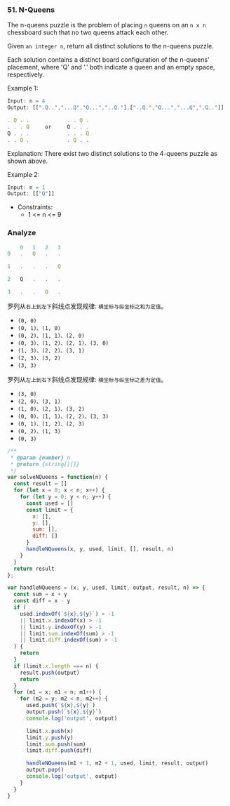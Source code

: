 ### 51. N-Queens

The n-queens puzzle is the problem of placing `n` queens on an `n x n` chessboard such that no two queens attack each other.

Given `an integer n`, return all distinct solutions to the n-queens puzzle.

Each solution contains a distinct board configuration of the n-queens' placement, where 'Q' and '.' both indicate a queen and an empty space, respectively.

Example 1:

```js
Input: n = 4
Output: [[".Q..","...Q","Q...","..Q."],["..Q.","Q...","...Q",".Q.."]]

. Q . .            . . Q .
. . . Q     or     Q . . .
Q . . .            . . . Q
. . Q .            . Q . .
```

Explanation: There exist two distinct solutions to the 4-queens puzzle as shown above.

Example 2:

```js
Input: n = 1
Output: [["Q"]]
```

* Constraints:
  * 1 <= n <= 9

### Analyze

```js
    0   1   2   3
0   .   Q   .   .

1   .   .   .   Q

2   Q   .   .   .

3   .   .   Q   .
```

罗列从`右上到左下`斜线点发现规律: `横坐标与纵坐标之和为定值`。

* `(0, 0)`
* `(0, 1)、(1, 0)`
* `(0, 2)、(1, 1)、(2, 0)`
* `(0, 3)、(1, 2)、(2, 1)、(3, 0)`
* `(1, 3)、(2, 2)、(3, 1)`
* `(2, 3)、(3, 2)`
* `(3, 3)`

罗列从`左上到右下`斜线点发现规律: `横坐标与纵坐标之差为定值`。

* `(3, 0)`
* `(2, 0)、(3, 1)`
* `(1, 0)、(2, 1)、(3, 2)`
* `(0, 0)、(1, 1)、(2, 2)、(3, 3)`
* `(0, 1)、(1, 2)、(2, 3)`
* `(0, 2)、(1, 3)`
* `(0, 3)`

```js
/**
 * @param {number} n
 * @return {string[][]}
 */
var solveNQueens = function(n) {
  const result = []
  for (let x = 0; x < n; x++) {
    for (let y = 0; y < n; y++) {
      const used = []
      const limit = {
        x: [],
        y: [],
        sum: [],
        diff: []
      }
      handleNQueens(x, y, used, limit, [], result, n)
    }
  }
  return result
};

var handleNQueens = (x, y, used, limit, output, result, n) => {
  const sum = x + y
  const diff = x - y
  if (
    used.indexOf(`${x},${y}`) > -1
    || limit.x.indexOf(x) > -1
    || limit.y.indexOf(y) > -1
    || limit.sum.indexOf(sum) > -1
    || limit.diff.indexOf(sum) > -1
  ) {
    return
  }
  if (limit.x.length === n) {
    result.push(output)
    return
  }
  for (m1 = x; m1 < n; m1++) {
    for (m2 = y; m2 < n; m2++) {
      used.push(`${x},${y}`)
      output.push(`${x},${y}`)
      console.log('output', output)

      limit.x.push(x)
      limit.y.push(y)
      limit.sum.push(sum)
      limit.diff.push(diff)

      handleNQueens(m1 + 1, m2 + 1, used, limit, result, output)
      output.pop()
      console.log('output', output)
    }
  }
}
```